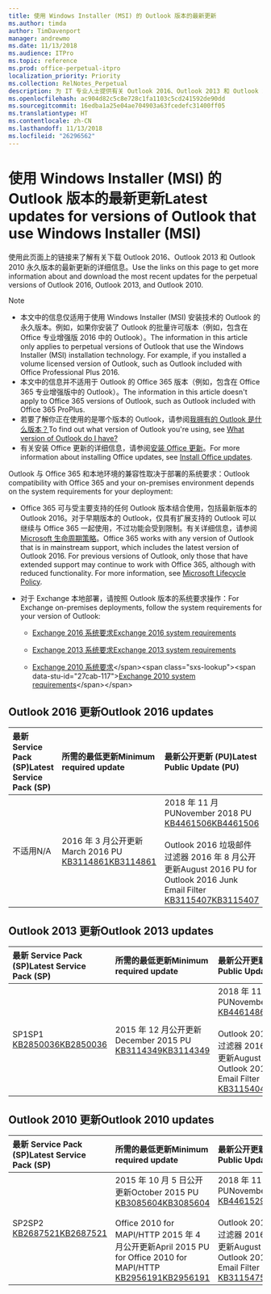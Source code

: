```yaml
---
title: 使用 Windows Installer (MSI) 的 Outlook 版本的最新更新
ms.author: timda
author: TimDavenport
manager: andrewmo
ms.date: 11/13/2018
ms.audience: ITPro
ms.topic: reference
ms.prod: office-perpetual-itpro
localization_priority: Priority
ms.collection: RelNotes_Perpetual
description: 为 IT 专业人士提供有关 Outlook 2016、Outlook 2013 和 Outlook 2010 永久版本的最新更新信息的链接
ms.openlocfilehash: ac904d82c5c8e728c1fa1103c5cd241592de90dd
ms.sourcegitcommit: 16edba1a25e04ae704903a63fcedefc31400ff05
ms.translationtype: HT
ms.contentlocale: zh-CN
ms.lasthandoff: 11/13/2018
ms.locfileid: "26296562"
---
```

# <a name="latest-updates-for-versions-of-outlook-that-use-windows-installer-msi"></a><span data-ttu-id="27cab-103">使用 Windows Installer (MSI) 的 Outlook 版本的最新更新</span><span class="sxs-lookup"><span data-stu-id="27cab-103">Latest updates for versions of Outlook that use Windows Installer (MSI)</span></span>

<span data-ttu-id="27cab-104">使用此页面上的链接来了解有关下载 Outlook 2016、Outlook 2013 和 Outlook 2010 永久版本的最新更新的详细信息。</span><span class="sxs-lookup"><span data-stu-id="27cab-104">Use the links on this page to get more information about and download the most recent updates for the perpetual versions of Outlook 2016, Outlook 2013, and Outlook 2010.</span></span>
  
> [!NOTE]
> - <span data-ttu-id="27cab-p101">本文中的信息仅适用于使用 Windows Installer (MSI) 安装技术的 Outlook 的永久版本。例如，如果你安装了 Outlook 的批量许可版本（例如，包含在 Office 专业增强版 2016 中的 Outlook）。</span><span class="sxs-lookup"><span data-stu-id="27cab-p101">The information in this article only applies to perpetual versions of Outlook that use the Windows Installer (MSI) installation technology. For example, if you installed a volume licensed version of Outlook, such as Outlook included with Office Professional Plus 2016.</span></span>
> - <span data-ttu-id="27cab-107">本文中的信息并不适用于 Outlook 的 Office 365 版本（例如，包含在 Office 365 专业增强版中的 Outlook）。</span><span class="sxs-lookup"><span data-stu-id="27cab-107">The information in this article doesn't apply to Office 365 versions of Outlook, such as Outlook included with Office 365 ProPlus.</span></span>
> - <span data-ttu-id="27cab-108">若要了解你正在使用的是哪个版本的 Outlook，请参阅[我拥有的 Outlook 是什么版本？](https://support.office.com/article/b3a9568c-edb5-42b9-9825-d48d82b2257c)</span><span class="sxs-lookup"><span data-stu-id="27cab-108">To find out what version of Outlook you're using, see [What version of Outlook do I have?](https://support.office.com/article/b3a9568c-edb5-42b9-9825-d48d82b2257c)</span></span>
> - <span data-ttu-id="27cab-109">有关安装 Office 更新的详细信息，请参阅[安装 Office 更新](https://support.office.com/article/2ab296f3-7f03-43a2-8e50-46de917611c5)。</span><span class="sxs-lookup"><span data-stu-id="27cab-109">For more information about installing Office updates, see [Install Office updates](https://support.office.com/article/2ab296f3-7f03-43a2-8e50-46de917611c5).</span></span> 
  
<span data-ttu-id="27cab-110">Outlook 与 Office 365 和本地环境的兼容性取决于部署的系统要求：</span><span class="sxs-lookup"><span data-stu-id="27cab-110">Outlook compatibility with Office 365 and your on-premises environment depends on the system requirements for your deployment:</span></span>
  
- <span data-ttu-id="27cab-p102">Office 365 可与受主要支持的任何 Outlook 版本结合使用，包括最新版本的 Outlook 2016。对于早期版本的 Outlook，仅具有扩展支持的 Outlook 可以继续与 Office 365 一起使用，不过功能会受到限制。有关详细信息，请参阅 [Microsoft 生命周期策略](https://support.microsoft.com/lifecycle)。</span><span class="sxs-lookup"><span data-stu-id="27cab-p102">Office 365 works with any version of Outlook that is in mainstream support, which includes the latest version of Outlook 2016. For previous versions of Outlook, only those that have extended support may continue to work with Office 365, although with reduced functionality. For more information, see [Microsoft Lifecycle Policy](https://support.microsoft.com/lifecycle).</span></span>
    
- <span data-ttu-id="27cab-114">对于 Exchange 本地部署，请按照 Outlook 版本的系统要求操作：</span><span class="sxs-lookup"><span data-stu-id="27cab-114">For Exchange on-premises deployments, follow the system requirements for your version of Outlook:</span></span>
    
  - [<span data-ttu-id="27cab-115">Exchange 2016 系统要求</span><span class="sxs-lookup"><span data-stu-id="27cab-115">Exchange 2016 system requirements</span></span>](https://docs.microsoft.com/Exchange/plan-and-deploy/system-requirements)
    
  - [<span data-ttu-id="27cab-116">Exchange 2013 系统要求</span><span class="sxs-lookup"><span data-stu-id="27cab-116">Exchange 2013 system requirements</span></span>](https://docs.microsoft.com/exchange/exchange-2013-system-requirements-exchange-2013-help)
    
  - <span data-ttu-id="27cab-117">[Exchange 2010 系统要求](https://docs.microsoft.com/previous-versions/office/exchange-server-2010/aa996719(v=exchg.141))</span><span class="sxs-lookup"><span data-stu-id="27cab-117">[Exchange 2010 system requirements](https://docs.microsoft.com/previous-versions/office/exchange-server-2010/aa996719(v=exchg.141))</span></span>

   
## <a name="outlook-2016-updates"></a><span data-ttu-id="27cab-118">Outlook 2016 更新</span><span class="sxs-lookup"><span data-stu-id="27cab-118">Outlook 2016 updates</span></span>

|<span data-ttu-id="27cab-119">**最新 Service Pack (SP)**</span><span class="sxs-lookup"><span data-stu-id="27cab-119">**Latest Service Pack (SP)**</span></span>|<span data-ttu-id="27cab-120">**所需的最低更新**</span><span class="sxs-lookup"><span data-stu-id="27cab-120">**Minimum required update**</span></span>|<span data-ttu-id="27cab-121">**最新公开更新 (PU)**</span><span class="sxs-lookup"><span data-stu-id="27cab-121">**Latest Public Update (PU)**</span></span>|
|:-----|:-----|:-----|
|<span data-ttu-id="27cab-122">不适用</span><span class="sxs-lookup"><span data-stu-id="27cab-122">N/A</span></span>  <br/> |<span data-ttu-id="27cab-123">2016 年 3 月公开更新</span><span class="sxs-lookup"><span data-stu-id="27cab-123">March 2016 PU</span></span> <br/>[<span data-ttu-id="27cab-124">KB3114861</span><span class="sxs-lookup"><span data-stu-id="27cab-124">KB3114861</span></span>](https://support.microsoft.com/help/3114861) <br/> |<span data-ttu-id="27cab-125">2018 年 11 月 PU</span><span class="sxs-lookup"><span data-stu-id="27cab-125">November 2018 PU</span></span> <br/>[<span data-ttu-id="27cab-126">KB4461506</span><span class="sxs-lookup"><span data-stu-id="27cab-126">KB4461506</span></span>](https://support.microsoft.com/help/4461506) <br/><br/> <span data-ttu-id="27cab-127">Outlook 2016 垃圾邮件过滤器 2016 年 8 月公开更新</span><span class="sxs-lookup"><span data-stu-id="27cab-127">August 2016 PU for Outlook 2016 Junk Email Filter</span></span>  <br/>[<span data-ttu-id="27cab-128">KB3115407</span><span class="sxs-lookup"><span data-stu-id="27cab-128">KB3115407</span></span>](https://support.microsoft.com/help/3115407) <br/> |
   
## <a name="outlook-2013-updates"></a><span data-ttu-id="27cab-129">Outlook 2013 更新</span><span class="sxs-lookup"><span data-stu-id="27cab-129">Outlook 2013 updates</span></span>

|<span data-ttu-id="27cab-130">**最新 Service Pack (SP)**</span><span class="sxs-lookup"><span data-stu-id="27cab-130">**Latest Service Pack (SP)**</span></span>|<span data-ttu-id="27cab-131">**所需的最低更新**</span><span class="sxs-lookup"><span data-stu-id="27cab-131">**Minimum required update**</span></span>|<span data-ttu-id="27cab-132">**最新公开更新 (PU)**</span><span class="sxs-lookup"><span data-stu-id="27cab-132">**Latest Public Update (PU)**</span></span>|
|:-----|:-----|:-----|
|<span data-ttu-id="27cab-133">SP1</span><span class="sxs-lookup"><span data-stu-id="27cab-133">SP1</span></span>  <br/>[<span data-ttu-id="27cab-134">KB2850036</span><span class="sxs-lookup"><span data-stu-id="27cab-134">KB2850036</span></span>](https://go.microsoft.com/fwlink/p/?LinkId=512538) <br/> |<span data-ttu-id="27cab-135">2015 年 12 月公开更新</span><span class="sxs-lookup"><span data-stu-id="27cab-135">December 2015 PU</span></span> <br/>[<span data-ttu-id="27cab-136">KB3114349</span><span class="sxs-lookup"><span data-stu-id="27cab-136">KB3114349</span></span>](https://support.microsoft.com/kb/3114349) <br/> |<span data-ttu-id="27cab-137">2018 年 11 月 PU</span><span class="sxs-lookup"><span data-stu-id="27cab-137">November 2018 PU</span></span> <br/>[<span data-ttu-id="27cab-138">KB4461486</span><span class="sxs-lookup"><span data-stu-id="27cab-138">KB4461486</span></span>](https://support.microsoft.com/help/4461486) <br/><br/>  <span data-ttu-id="27cab-139">Outlook 2013 垃圾邮件过滤器 2016 年 8 月公开更新</span><span class="sxs-lookup"><span data-stu-id="27cab-139">August 2016 PU for Outlook 2013 Junk Email Filter</span></span> <br/> [<span data-ttu-id="27cab-140">KB3115404</span><span class="sxs-lookup"><span data-stu-id="27cab-140">KB3115404</span></span>](https://support.microsoft.com/kb/3115404) <br/> |
   
## <a name="outlook-2010-updates"></a><span data-ttu-id="27cab-141">Outlook 2010 更新</span><span class="sxs-lookup"><span data-stu-id="27cab-141">Outlook 2010 updates</span></span>

|<span data-ttu-id="27cab-142">**最新 Service Pack (SP)**</span><span class="sxs-lookup"><span data-stu-id="27cab-142">**Latest Service Pack (SP)**</span></span>|<span data-ttu-id="27cab-143">**所需的最低更新**</span><span class="sxs-lookup"><span data-stu-id="27cab-143">**Minimum required update**</span></span>|<span data-ttu-id="27cab-144">**最新公开更新 (PU)**</span><span class="sxs-lookup"><span data-stu-id="27cab-144">**Latest Public Update (PU)**</span></span>|
|:-----|:-----|:-----|
|<span data-ttu-id="27cab-145">SP2</span><span class="sxs-lookup"><span data-stu-id="27cab-145">SP2</span></span> <br/>[<span data-ttu-id="27cab-146">KB2687521</span><span class="sxs-lookup"><span data-stu-id="27cab-146">KB2687521</span></span>](https://go.microsoft.com/fwlink/p/?LinkId=512542) <br/> |<span data-ttu-id="27cab-147">2015 年 10 月 5 日公开更新</span><span class="sxs-lookup"><span data-stu-id="27cab-147">October 2015 PU</span></span> <br/> [<span data-ttu-id="27cab-148">KB3085604</span><span class="sxs-lookup"><span data-stu-id="27cab-148">KB3085604</span></span>](https://support.microsoft.com/kb/3085604) <br/><br/>  <span data-ttu-id="27cab-149">Office 2010 for MAPI/HTTP 2015 年 4 月公开更新</span><span class="sxs-lookup"><span data-stu-id="27cab-149">April 2015 PU for Office 2010 for MAPI/HTTP</span></span> <br/> [<span data-ttu-id="27cab-150">KB2956191</span><span class="sxs-lookup"><span data-stu-id="27cab-150">KB2956191</span></span>](https://support.microsoft.com/zh-CN/help/2956191/april-14-2015-update-for-office-2010-kb2956191) <br/> |<span data-ttu-id="27cab-151">2018 年 11 月 PU</span><span class="sxs-lookup"><span data-stu-id="27cab-151">November 2018 PU</span></span> <br/>[<span data-ttu-id="27cab-152">KB4461529</span><span class="sxs-lookup"><span data-stu-id="27cab-152">KB4461529</span></span>](https://support.microsoft.com/help/4461529) <br/><br/>  <span data-ttu-id="27cab-153">Outlook 2010 垃圾邮件过滤器 2016 年 8 月公开更新</span><span class="sxs-lookup"><span data-stu-id="27cab-153">August 2016 PU for Outlook 2010 Junk Email Filter</span></span> <br/> [<span data-ttu-id="27cab-154">KB3115475</span><span class="sxs-lookup"><span data-stu-id="27cab-154">KB3115475</span></span>](https://support.microsoft.com/kb/3115475) <br/> |
   

